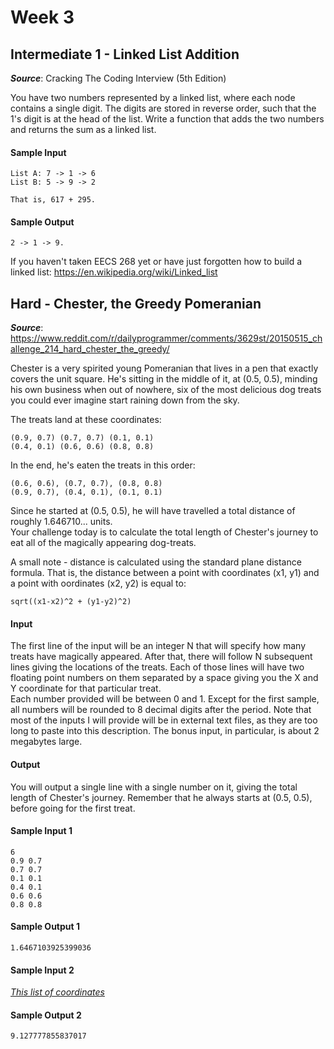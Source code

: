 # Week 3

## Intermediate 1 - Linked List Addition
__*Source*__: Cracking The Coding Interview (5th Edition)

You have two numbers represented by a linked list, where each node contains a
single digit. The digits are stored in reverse order, such that the 1's digit is
at the head of the list. Write a function that adds the two numbers and returns
the sum as a linked list.

#### Sample Input
```
List A: 7 -> 1 -> 6
List B: 5 -> 9 -> 2

That is, 617 + 295.
```

#### Sample Output
```
2 -> 1 -> 9.
```

If you haven't taken EECS 268 yet or have just forgotten how to build a linked list:
https://en.wikipedia.org/wiki/Linked_list
<br>


## Hard - Chester, the Greedy Pomeranian
__*Source*__: https://www.reddit.com/r/dailyprogrammer/comments/3629st/20150515_challenge_214_hard_chester_the_greedy/

Chester is a very spirited young Pomeranian that lives in a pen that exactly
covers the unit square. He's sitting in the middle of it, at (0.5, 0.5), minding
his own business when out of nowhere, six of the most delicious dog treats you
could ever imagine start raining down from the sky.<br>

The treats land at these coordinates:
```
(0.9, 0.7) (0.7, 0.7) (0.1, 0.1)
(0.4, 0.1) (0.6, 0.6) (0.8, 0.8)
```

In the end, he's eaten the treats in this order:
```
(0.6, 0.6), (0.7, 0.7), (0.8, 0.8)
(0.9, 0.7), (0.4, 0.1), (0.1, 0.1)
```

Since he started at (0.5, 0.5), he will have travelled a total distance of roughly
1.646710... units.<br>
Your challenge today is to calculate the total length of Chester's journey to eat
all of the magically appearing dog-treats.


A small note - distance is calculated using the standard plane distance formula.
That is, the distance between a point with coordinates (x1, y1) and a point with
oordinates (x2, y2) is equal to:

```
sqrt((x1-x2)^2 + (y1-y2)^2)
```

#### Input
The first line of the input will be an integer N that will specify how many treats
have magically appeared. After that, there will follow N subsequent lines giving
the locations of the treats. Each of those lines will have two floating point
numbers on them separated by a space giving you the X and Y coordinate for that
particular treat.<br>
Each number provided will be between 0 and 1. Except for the first sample, all
numbers will be rounded to 8 decimal digits after the period.
Note that most of the inputs I will provide will be in external text files, as
they are too long to paste into this description. The bonus input, in particular,
is about 2 megabytes large.

#### Output

You will output a single line with a single number on it, giving the total length
of Chester's journey. Remember that he always starts at (0.5, 0.5), before going
for the first treat.


#### Sample Input 1
```
6
0.9 0.7
0.7 0.7
0.1 0.1
0.4 0.1
0.6 0.6
0.8 0.8
```

#### Sample Output 1
```
1.6467103925399036
```

#### Sample Input 2
*[This list of coordinates](https://gist.githubusercontent.com/anonymous/4bf5afdc1c85098de9b1/raw/676ca9e4b94668a534854f7c3142f100b4e00f03/sample2.txt)*

#### Sample Output 2
```
9.127777855837017
```
